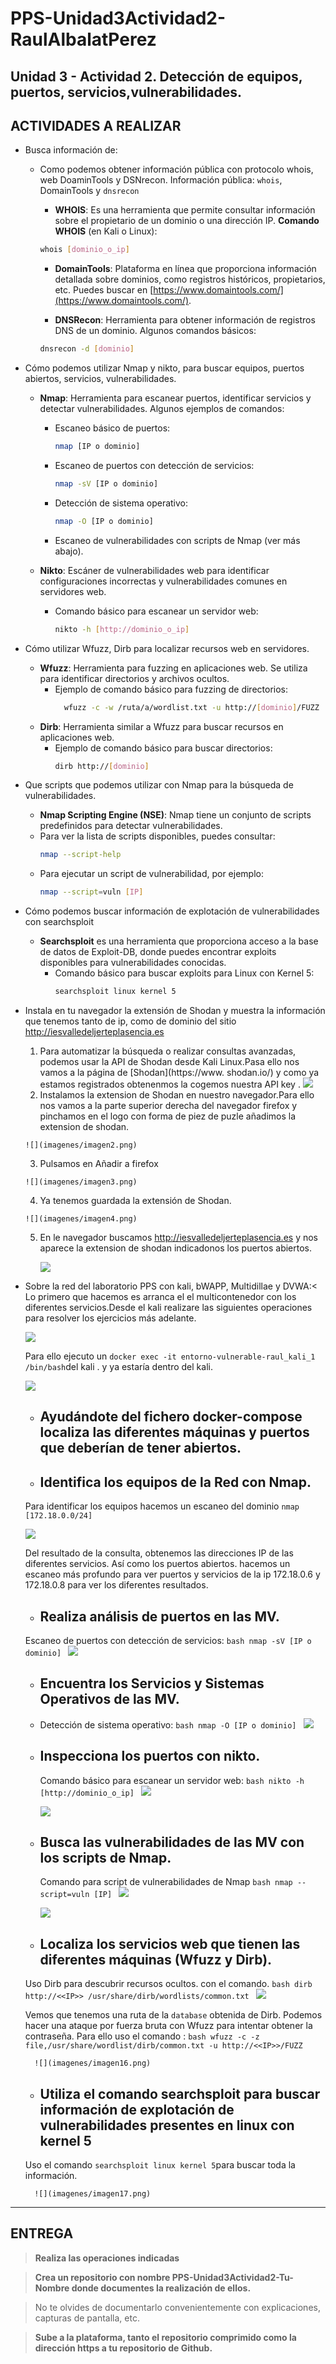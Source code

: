 # PPS-Unidad3Actividad2-RaulAlbalatPerez
Unidad 3 - Actividad 2. Detección de equipos, puertos, servicios,vulnerabilidades.
---
## ACTIVIDADES A REALIZAR
- Busca información de:
  - Como podemos obtener información pública con protocolo whois, web DoaminTools y DSNrecon.
    Información pública: `whois`, DomainTools y `dnsrecon`

    - **WHOIS**: Es una herramienta que permite consultar información sobre el propietario de un dominio o una dirección IP.
        **Comando WHOIS** (en Kali o Linux):

    ```bash
    whois [dominio_o_ip]
    ```
    - **DomainTools**: Plataforma en línea que proporciona información detallada sobre dominios, como registros históricos, propietarios, etc. Puedes buscar en [https://www.domaintools.com/](https://www.domaintools.com/).

    - **DNSRecon**: Herramienta para obtener información de registros DNS de un dominio. Algunos comandos básicos:

    ```bash
    dnsrecon -d [dominio]
    ```

- Cómo podemos utilizar Nmap y nikto,   para buscar equipos, puertos abiertos, servicios, vulnerabilidades.
    - **Nmap**: Herramienta para escanear puertos, identificar servicios y detectar vulnerabilidades. Algunos ejemplos de comandos:
        - Escaneo básico de puertos:
            ```bash
            nmap [IP o dominio]
            ```
        - Escaneo de puertos con detección de servicios:
            ```bash
            nmap -sV [IP o dominio]
            ```
        - Detección de sistema operativo:
            ```bash
            nmap -O [IP o dominio]
            ```
        - Escaneo de vulnerabilidades con scripts de Nmap (ver más abajo).
    
    - **Nikto**: Escáner de vulnerabilidades web para identificar configuraciones incorrectas y vulnerabilidades comunes en servidores web.
        - Comando básico para escanear un servidor web:
            ```bash
            nikto -h [http://dominio_o_ip]
            ```
- Cómo utilizar Wfuzz, Dirb para localizar recursos web en servidores.
    - **Wfuzz**: Herramienta para fuzzing en aplicaciones web. Se utiliza para identificar directorios y archivos ocultos.
        - Ejemplo de comando básico para fuzzing de directorios:
            ```bash
              wfuzz -c -w /ruta/a/wordlist.txt -u http://[dominio]/FUZZ
            ```
    - **Dirb**: Herramienta similar a Wfuzz para buscar recursos en aplicaciones web.
        - Ejemplo de comando básico para buscar directorios:
            ```bash
            dirb http://[dominio]
            ```
- Que scripts que podemos utilizar con Nmap para la búsqueda de vulnerabilidades.
    - **Nmap Scripting Engine (NSE)**: Nmap tiene un conjunto de scripts predefinidos para detectar vulnerabilidades.
    - Para ver la lista de scripts disponibles, puedes consultar:
        ```bash
        nmap --script-help
        ```
    - Para ejecutar un script de vulnerabilidad, por ejemplo:
        ```bash
        nmap --script=vuln [IP]
        ```


- Cómo podemos buscar información de explotación de vulnerabilidades con searchsploit
    - **Searchsploit** es una herramienta que proporciona acceso a la base de datos de Exploit-DB, donde puedes encontrar exploits disponibles para vulnerabilidades    conocidas.
        - Comando básico para buscar exploits para Linux con Kernel 5:
            ```bash
            searchsploit linux kernel 5
            ```

- Instala en tu navegador la extensión de Shodan y muestra la información que tenemos tanto de ip, como de dominio del sitio http://iesvalledeljerteplasencia.es 
    1. Para automatizar la búsqueda o realizar consultas avanzadas, podemos usar la API de Shodan desde Kali Linux.Pasa ello nos vamos a la página de [Shodan](https://www. shodan.io/)  y como ya estamos registrados obtenenmos la cogemos nuestra API key . 
      ![](imagenes/imagen1.png)
    2. Instalamos la extension de  Shodan en nuestro navegador.Para ello nos vamos a la parte superior derecha del navegador firefox y pinchamos en el logo con forma de piez de puzle añadimos la extension de shodan. 

      ![](imagenes/imagen2.png)

    3. Pulsamos en Añadir a firefox

      ![](imagenes/imagen3.png)
    4. Ya tenemos guardada la extensión de Shodan.

      ![](imagenes/imagen4.png)  
    5. En le navegador buscamos http://iesvalledeljerteplasencia.es  y nos aparece la extension de shodan indicadonos los puertos abiertos.
     
        ![](imagenes/imagen5.png) 
       
      

- Sobre la red del laboratorio PPS con kali, bWAPP, Multidillae y DVWA:<
    Lo primero que hacemos es arranca el el multicontenedor con los diferentes servicios.Desde el kali realizare las siguientes operaciones para resolver los ejercicios más adelante.

    ![](imagenes/imagen6.png) 

    Para ello ejecuto un `docker exec -it entorno-vulnerable-raul_kali_1 /bin/bash`del kali . y ya estaría dentro del kali.

    ![](imagenes/imagen7.png) 

	- ## Ayudándote del fichero docker-compose localiza las diferentes máquinas y puertos que deberían de tener abiertos.
	- ## Identifica los equipos de la Red con Nmap.
    Para  identificar los equipos  hacemos un escaneo del dominio 
        ```
        nmap [172.18.0.0/24]
        ```
    
    ![](imagenes/imagen8.png) 

    Del resultado de la consulta, obtenemos las direcciones IP de las diferentes servicios. Así como los puertos abiertos.
    hacemos un escaneo más profundo para ver puertos y servicios de la ip 172.18.0.6  y 172.18.0.8 para ver los diferentes resultados.
    -  ## Realiza análisis de puertos en las MV.
    Escaneo de puertos con detección de servicios:
            ```bash
            nmap -sV [IP o dominio]
            ```
        ![](imagenes/imagen9.png) 

	
     
	- ## Encuentra los Servicios y Sistemas Operativos de las MV.
    - Detección de sistema operativo:
            ```bash
             nmap -O [IP o dominio]
            ```
        ![](imagenes/imagen10.png) 


	- ## Inspecciona los puertos con nikto.
        Comando básico para escanear un servidor web:
            ```bash
            nikto -h [http://dominio_o_ip]
            ```
        ![](imagenes/imagen11.png)

        ![](imagenes/imagen12.png)

	- ## Busca las vulnerabilidades de las MV con los scripts de Nmap.
        Comando para script de vulnerabilidades de Nmap
            ```bash
            nmap --script=vuln [IP]
            ```
        ![](imagenes/imagen13.png)

        ![](imagenes/imagen14.png)

	- ## Localiza los servicios web que tienen las diferentes máquinas (Wfuzz y Dirb).
    Uso Dirb para descubrir recursos ocultos. con el comando.
            ```bash
            dirb http://<<IP>> /usr/share/dirb/wordlists/common.txt
            ```
        ![](imagenes/imagen15.png)

    Vemos que tenemos una ruta de la ``database`` obtenida de Dirb. Podemos hacer una ataque por fuerza bruta con Wfuzz para intentar obtener la contraseña.
    Para ello uso el comando :
           ```bash
           wfuzz -c -z file,/usr/share/wordlist/dirb/common.txt -u http://<<IP>>/FUZZ
           ```
        
        ![](imagenes/imagen16.png)


	- ## Utiliza el comando searchsploit para buscar información de explotación de vulnerabilidades presentes en linux con kernel 5

    Uso el comando `searchsploit linux kernel 5`para buscar toda la información.
      
        ![](imagenes/imagen17.png)

---	
## ENTREGA

>__Realiza las operaciones indicadas__

>__Crea un repositorio  con nombre PPS-Unidad3Actividad2-Tu-Nombre donde documentes la realización de ellos.__

> No te olvides de documentarlo convenientemente con explicaciones, capturas de pantalla, etc.

>__Sube a la plataforma, tanto el repositorio comprimido como la dirección https a tu repositorio de Github.__
